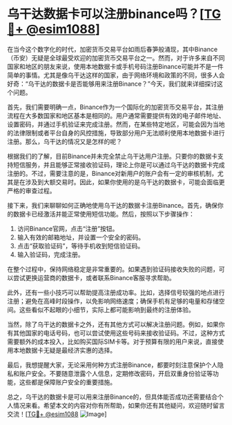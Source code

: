 # 乌干达数据卡可以注册binance吗？[[TG💪+ @esim1088](https://t.me/s/esim1088)]

在当今这个数字化的时代，加密货币交易平台如雨后春笋般涌现，其中Binance（币安）无疑是全球最受欢迎的加密货币交易平台之一。然而，对于许多来自不同国家和地区的朋友来说，使用本地数据卡或手机号码注册Binance可能并不是一件简单的事情。尤其是像乌干达这样的国家，由于网络环境和政策的不同，很多人会好奇：“乌干达的数据卡是否能够用来注册Binance？”今天，我们就来详细探讨这个问题。

首先，我们需要明确一点，Binance作为一个国际化的加密货币交易平台，其注册流程在大多数国家和地区基本是相同的。用户通常需要提供有效的电子邮件地址、设置密码，并通过手机验证来完成注册。然而，在某些特定地区，可能会因为当地的法律限制或者平台自身的风控措施，导致部分用户无法顺利使用本地数据卡进行注册。那么，乌干达的情况又是怎样的呢？

根据我们的了解，目前Binance并未完全禁止乌干达用户注册。只要你的数据卡支持短信服务，并且能够正常接收验证码，理论上你是可以通过乌干达的数据卡完成注册的。不过，需要注意的是，Binance对新用户的账户会有一定的审核机制，尤其是在涉及到大额交易时。因此，如果你使用的是乌干达的数据卡，可能会面临更严格的审查过程。

接下来，我们来聊聊如何正确地使用乌干达的数据卡注册Binance。首先，确保你的数据卡已经激活并能正常使用短信功能。然后，按照以下步骤操作：

1. 访问Binance官网，点击“注册”按钮。
2. 输入有效的邮箱地址，并设置一个安全的密码。
3. 点击“获取验证码”，等待手机收到短信验证码。
4. 输入验证码，完成注册。

在整个过程中，保持网络稳定是非常重要的。如果遇到验证码接收失败的问题，可以尝试更换运营商的数据卡，或者联系Binance客服寻求帮助。

此外，还有一些小技巧可以帮助提高注册成功率。比如，选择信号较强的地点进行注册；避免在高峰时段操作，以免影响网络速度；确保手机有足够的电量和存储空间。这些看似不起眼的小细节，实际上都可能影响到最终的注册体验。

当然，除了乌干达的数据卡之外，还有其他方式可以解决注册问题。例如，如果你有其他国家的电话号码，也可以尝试使用这些号码来接收验证码。不过，这种方式需要额外的成本投入，比如购买国际SIM卡等。对于预算有限的用户来说，直接使用本地数据卡无疑是最经济实惠的选择。

最后，我想提醒大家，无论采用何种方式注册Binance，都要时刻注意保护个人隐私和账户安全。不要随意泄露个人信息，定期修改密码，开启双重身份验证等功能，这些都是保障账户安全的重要措施。

总之，乌干达的数据卡是可以用来注册Binance的，但具体能否成功还需要结合个人情况来看。希望本文的内容对你有所帮助，如果你还有其他疑问，欢迎随时留言交流！[[TG💪+ @esim1088](https://t.me/s/esim1088) ![Image](https://i.postimg.cc/4NQfJmqS/Snipaste-2025-05-13-00-14-12.png)]